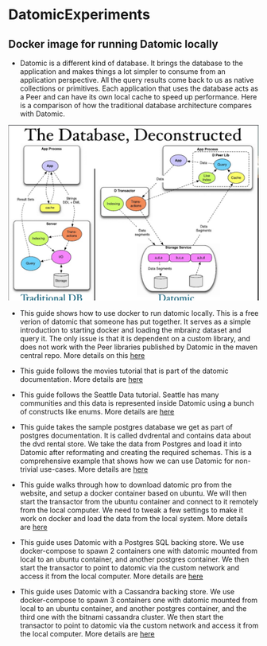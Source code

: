 # DatomicExperiments

## Docker image for running Datomic locally 

* Datomic is a different kind of database. It brings the database to the application and makes things a lot simpler to consume from an application perspective. All the query results come back to us as native collections or primitives. Each application that uses the database acts as a Peer and can have its own local cache to speed up performance. Here is a comparison of how the traditional database architecture compares with Datomic. 

<img src="./DatomicInMem/images/datomic_db_deconstructed.png" />

* This guide shows how to use docker to run datomic locally. This is a free verion of datomic that someone has put together. It serves as a simple introduction to starting docker and loading the mbrainz dataset and query it. The only issue is that it is dependent on a custom library, and does not work with the Peer libraries published by Datomic in the maven central repo.  More details on this <a href="./docker-run/README.md">here</a>

* This guide follows the movies tutorial that is part of the datomic documentation. More details are <a href="./DatomicInMem/README.md">here</a>

* This guide follows the Seattle Data tutorial. Seattle has many communities and this data is represented inside Datomic using a bunch of constructs like enums. More details are <a href="./DatomicInMem/Seattle-Data.md">here</a>

* This guide takes the sample postgres database we get as part of postgres documentation. It is called dvdrental and contains data about the dvd rental store. We take the data from Postgres and load it into Datomic after reformating and creating the required schemas. This is a comprehensive example that shows how we can use Datomic for non-trivial use-cases. More details are <a href="./DatomicInMem/DVD_Rental.md">here</a>

* This guide walks through how to download datomic pro from the website, and setup a docker container based on ubuntu. We will then start the transactor from the ubuntu container and connect to it remotely from the local computer. We need to tweak a few settings to make it work on docker and load the data from the local system. More details are <a href="./DatomicInDocker/DVD_Rental_On_Docker.md">here</a>

* This guide uses Datomic with a Postgres SQL backing store. We use docker-compose to spawn 2 containers one with datomic mounted from local to an ubuntu container, and another postgres container. We then start the transactor to point to datomic via the custom network and access it from the local computer. More details are <a href="./DatomicOnPostgres/README.md">here</a>

* This guide uses Datomic with a Cassandra backing store. We use docker-compose to spawn 3 containers one with datomic mounted from local to an ubuntu container, and another postgres container, and the third one with the bitnami cassandra cluster. We then start the transactor to point to datomic via the custom network and access it from the local computer. More details are <a href="./DatomicOnCassandra/README.md">here</a>
